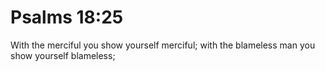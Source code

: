 # Psalms 18:25

With the merciful you show yourself merciful; with the blameless man you show yourself blameless;
